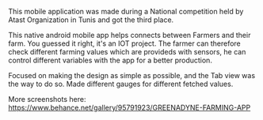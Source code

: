 This mobile application was made during a National competition held by Atast Organization in Tunis and got the third place.

This native android mobile app helps connects between Farmers and their farm. You guessed it right, it's an IOT project.
The farmer can therefore check different farming values which are provideds with sensors, he can control different variables with the app for a better production.

Focused on making the design as simple as possible, and the Tab view was the way to do so.
Made different gauges for different fetched values.

More screenshots here:
https://www.behance.net/gallery/95791923/GREENADYNE-FARMING-APP
